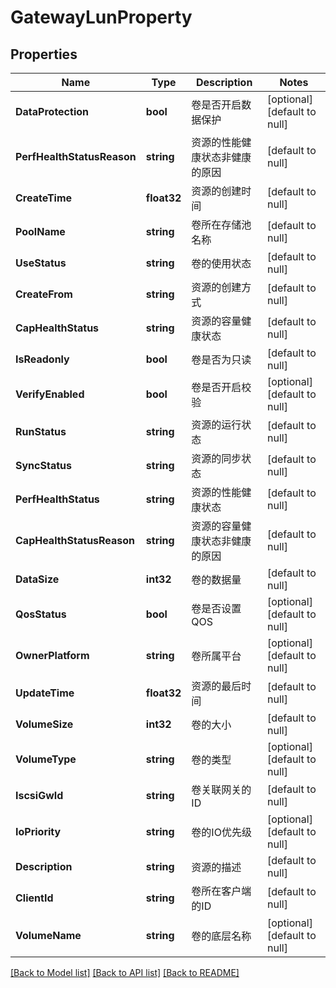 # GatewayLunProperty

## Properties
Name | Type | Description | Notes
------------ | ------------- | ------------- | -------------
**DataProtection** | **bool** | 卷是否开启数据保护 | [optional] [default to null]
**PerfHealthStatusReason** | **string** | 资源的性能健康状态非健康的原因 | [default to null]
**CreateTime** | **float32** | 资源的创建时间 | [default to null]
**PoolName** | **string** | 卷所在存储池名称 | [default to null]
**UseStatus** | **string** | 卷的使用状态 | [default to null]
**CreateFrom** | **string** | 资源的创建方式 | [default to null]
**CapHealthStatus** | **string** | 资源的容量健康状态 | [default to null]
**IsReadonly** | **bool** | 卷是否为只读 | [default to null]
**VerifyEnabled** | **bool** | 卷是否开启校验 | [optional] [default to null]
**RunStatus** | **string** | 资源的运行状态 | [default to null]
**SyncStatus** | **string** | 资源的同步状态 | [default to null]
**PerfHealthStatus** | **string** | 资源的性能健康状态 | [default to null]
**CapHealthStatusReason** | **string** | 资源的容量健康状态非健康的原因 | [default to null]
**DataSize** | **int32** | 卷的数据量 | [default to null]
**QosStatus** | **bool** | 卷是否设置QOS | [optional] [default to null]
**OwnerPlatform** | **string** | 卷所属平台 | [optional] [default to null]
**UpdateTime** | **float32** | 资源的最后时间 | [default to null]
**VolumeSize** | **int32** | 卷的大小 | [default to null]
**VolumeType** | **string** | 卷的类型 | [optional] [default to null]
**IscsiGwId** | **string** | 卷关联网关的ID | [default to null]
**IoPriority** | **string** | 卷的IO优先级 | [optional] [default to null]
**Description** | **string** | 资源的描述 | [default to null]
**ClientId** | **string** | 卷所在客户端的ID | [default to null]
**VolumeName** | **string** | 卷的底层名称 | [optional] [default to null]

[[Back to Model list]](../README.md#documentation-for-models) [[Back to API list]](../README.md#documentation-for-api-endpoints) [[Back to README]](../README.md)


